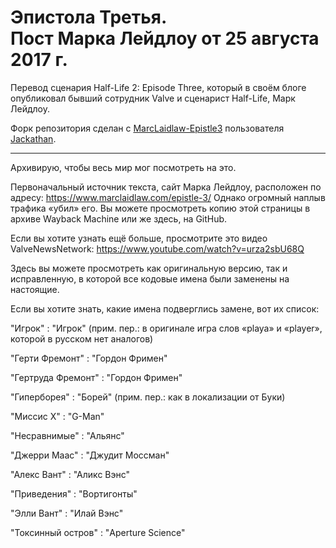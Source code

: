 # Эпистола Третья.<br />Пост Марка Лейдлоу от 25 августа 2017 г.
Перевод сценария Half-Life 2: Episode Three, который в своём блоге опубликовал бывший сотрудник Valve и сценарист Half-Life, Марк Лейдлоу.

Форк репозитория сделан с [MarcLaidlaw-Epistle3](https://github.com/Jackathan/MarcLaidlaw-Epistle3) пользователя [Jackathan](https://github.com/Jackathan).

<hr />

Архивирую, чтобы весь мир мог посмотреть на это.

Первоначальный источник текста, сайт Марка Лейдлоу, расположен по адресу: https://www.marclaidlaw.com/epistle-3/ Однако огромный наплыв трафика «убил» его. Вы можете просмотреть копию этой страницы в архиве Wayback Machine или же здесь, на GitHub.

Если вы хотите узнать ещё больше, просмотрите это видео ValveNewsNetwork: https://www.youtube.com/watch?v=urza2sbU68Q

Здесь вы можете просмотреть как оригинальную версию, так и исправленную, в которой все кодовые имена были заменены на настоящие.

Если вы хотите знать, какие имена подверглись замене, вот их список:

"Игрок" 			      : "Игрок" (прим. пер.: в оригинале игра слов «playa» и «player», которой в русском нет аналогов)

"Герти Фремонт" 	  : "Гордон Фримен"

"Гертруда Фремонт" 	: "Гордон Фримен"

"Гиперборея" 		    : "Борей" (прим. пер.: как в локализации от Буки)

"Миссис X" 			    : "G-Man"

"Несравнимые" 		  : "Альянс"

"Джерри Маас" 		  : "Джудит Моссман"

"Алекс Вант" 		    : "Аликс Вэнс"

"Приведения" 	      : "Вортигонты"

"Элли Вант" 	    	: "Илай Вэнс"

"Токсинный остров"  : "Aperture Science"
